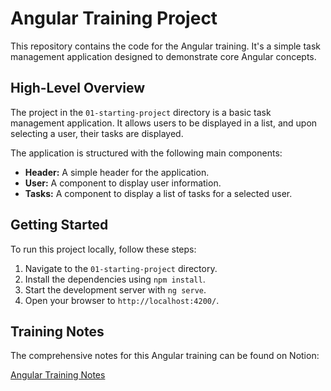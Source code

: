 # Angular Training Project

This repository contains the code for the Angular training. It's a simple task management application designed to demonstrate core Angular concepts.

## High-Level Overview

The project in the `01-starting-project` directory is a basic task management application. It allows users to be displayed in a list, and upon selecting a user, their tasks are displayed.

The application is structured with the following main components:

*   **Header:** A simple header for the application.
*   **User:** A component to display user information.
*   **Tasks:** A component to display a list of tasks for a selected user.

## Getting Started

To run this project locally, follow these steps:

1.  Navigate to the `01-starting-project` directory.
2.  Install the dependencies using `npm install`.
3.  Start the development server with `ng serve`.
4.  Open your browser to `http://localhost:4200/`.

## Training Notes

The comprehensive notes for this Angular training can be found on Notion:

[Angular Training Notes](https://www.notion.so/Formation-Angular-2404651c1e3c80f8b148dcd9d2c1bdcf?source=copy_link)
